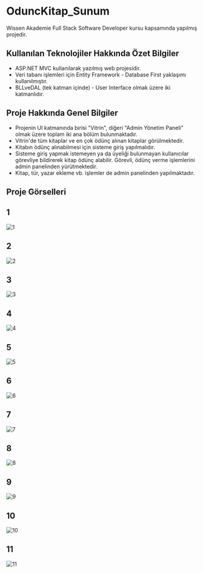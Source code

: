 # OduncKitap_Sunum

Wissen Akademie Full Stack Software Developer kursu kapsamında yapılmış projedir. 

## Kullanılan Teknolojiler Hakkında Özet Bilgiler

* ASP.NET MVC kullanılarak yazılmış web projesidir.
* Veri tabanı işlemleri için Entity Framework - Database First yaklaşımı kullanılmıştır. 
* BLLveDAL (tek katman içinde) - User Interface olmak üzere iki katmanlıdır. 

## Proje Hakkında Genel Bilgiler

* Projenin UI katmanında birisi "Vitrin", diğeri "Admin Yönetim Paneli" olmak üzere toplam iki ana bölüm bulunmaktadır. 
* Vitrin'de tüm kitaplar ve en çok ödünç alınan kitaplar görülmektedir.
* Kitabın ödünç alınabilmesi için sisteme giriş yapılmalıdır. 
* Sisteme giriş yapmak istemeyen ya da üyeliği bulunmayan kullanıcılar görevliye bildirerek kitap ödünç alabilir. Görevli, ödünç verme işlemlerini admin panelinden yürütmektedir.
* Kitap, tür, yazar ekleme vb. işlemler de admin panelinden yapılmaktadır. 

## Proje Görselleri

## 1
![1](https://user-images.githubusercontent.com/103080618/227375206-f7ec1e6a-356a-466b-aff7-9b2ed139f1a9.png)

## 2
![2](https://user-images.githubusercontent.com/103080618/227375222-2af810a6-d575-4956-93ab-49c1aafbfa40.png)

## 3
![3](https://user-images.githubusercontent.com/103080618/227375239-f303100e-dc12-4e2b-8d12-e2b2fbc6e0c4.png)

## 4
![4](https://user-images.githubusercontent.com/103080618/227375293-9fdb275b-9b5c-43cc-9c71-09802705f8f9.png)

## 5
![5](https://user-images.githubusercontent.com/103080618/227375308-de185c5c-164c-46d3-ad39-9bfe07a196b5.png)

## 6
![6](https://user-images.githubusercontent.com/103080618/227375322-833f4447-5a46-4f3d-96b0-3fe406b1d307.png)

## 7
![7](https://user-images.githubusercontent.com/103080618/227375334-a89b6289-e59a-4938-8b29-1d0f2d7aa7e4.png)

## 8
![8](https://user-images.githubusercontent.com/103080618/227375354-4c0de883-0f3d-4d25-a1b8-48b2771fef71.png)

## 9
![9](https://user-images.githubusercontent.com/103080618/227375365-bf3860c2-174e-4a69-a883-ed56020fc4ed.png)

## 10
![10](https://user-images.githubusercontent.com/103080618/227375379-8499974b-2805-4ea5-ae0c-3ffad5ca467e.png)

## 11
![11](https://user-images.githubusercontent.com/103080618/227375392-0e4c1a45-436b-4501-98d3-c31d9a411e7a.png)





